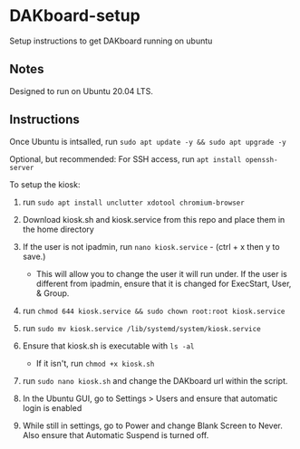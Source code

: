 # DAKboard-setup
Setup instructions to get DAKboard running on ubuntu

## Notes

Designed to run on Ubuntu 20.04 LTS.

## Instructions

Once Ubuntu is intsalled, run `sudo apt update -y && sudo apt upgrade -y`

Optional, but recommended: For SSH access, run `apt install openssh-server`

To setup the kiosk:

1. run `sudo apt install unclutter xdotool chromium-browser`

2. Download kiosk.sh and kiosk.service from this repo and place them in the home directory

3. If the user is not ipadmin, run `nano kiosk.service` - (ctrl + x then y to save.)
   - This will allow you to change the user it will run under. If the user is different from ipadmin, ensure that it is changed for ExecStart, User, & Group.

4. run `chmod 644 kiosk.service && sudo chown root:root kiosk.service`

5. run `sudo mv kiosk.service /lib/systemd/system/kiosk.service`

6. Ensure that kiosk.sh is executable with `ls -al` 
   - If it isn't, run `chmod +x kiosk.sh`
   
7. run `sudo nano kiosk.sh` and change the DAKboard url within the script.

8. In the Ubuntu GUI, go to Settings > Users and ensure that automatic login is enabled

9. While still in settings, go to Power and change Blank Screen to Never. Also ensure that Automatic Suspend is turned off.
